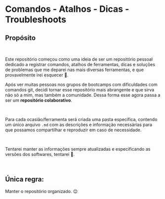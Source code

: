 # Comandos - Atalhos - Dicas - Troubleshoots

## **Propósito**

&nbsp;

Este repositório começou como uma ideia de ser um repositório pessoal dedicado a registrar comandos, atalhos de ferramentas, dicas e soluções de problemas que me deparei nas mais diversas ferramentas, e que provavelmente irei esquecer 😬.

Após ver muitas pessoas nos grupos de bootcamps com dificuldades com comandos git, decidi tornar esse repositório mais abrangente e que sirva não só a mim, mas também a comunidade. Dessa forma esse agora passa a ser um **repositório colaborativo**.

&nbsp;

Para cada ocasião/ferramenta será criada uma pasta especifica, contendo um único arquivo `.md` com as descrições e informação necessárias para que possamos compartilhar e reproduzir em caso de necessidade.

&nbsp;

Tentarei manter as informações sempre atualizadas e especificando as versões dos softwares, tentarei 😬.

&nbsp;

## Única regra:
Manter o repositório organizado. 😉